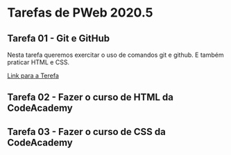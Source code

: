 # Tarefas de PWeb 2020.5

## Tarefa 01 - Git e GitHub

Nesta tarefa queremos exercitar o uso de comandos git e github. E também praticar HTML e CSS.

[Link para a Terefa](https://docs.google.com/document/d/1n3ngORljfhFkS7Jz80RgCeRIwEztACx03odKaHlrFGg/edit?usp=sharing)

## Tarefa 02 - Fazer o curso de HTML da CodeAcademy

## Tarefa 03 - Fazer o curso de CSS da CodeAcademy
